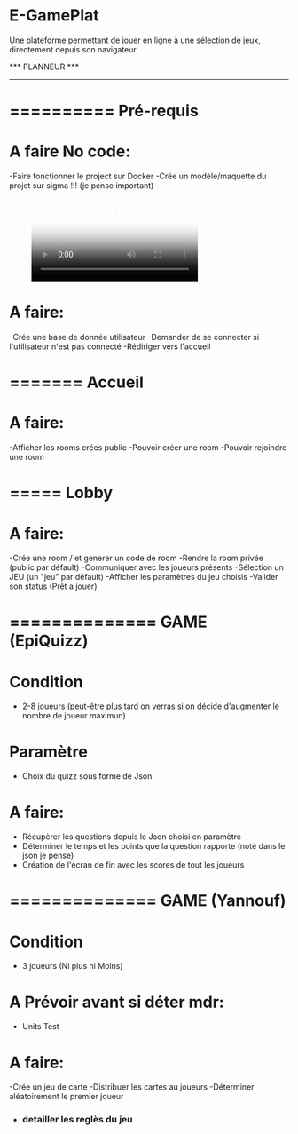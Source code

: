 # E-GamePlat
Une plateforme permettant de jouer en ligne à une sélection de jeux, directement depuis son navigateur

*** PLANNEUR ***
****************

==========
Pré-requis
==========

# A faire No code:
-Faire fonctionner le project sur Docker
-Crée un modèle/maquette du projet sur sigma !!! (je pense important)

<figure class="video_container">
  <video controls="true" allowfullscreen="true" poster="./Assets/E-GamePlat.mp4">
    <source src="path/to/video.mp4" type="video/mp4">
  </video>
</figure>

# A faire:
-Crée une base de donnée utilisateur
-Demander de se connecter si l'utilisateur n'est pas connecté
-Rédiriger vers l'accueil

=======
Accueil
=======

# A faire:
-Afficher les rooms crées public
-Pouvoir créer une room
-Pouvoir rejoindre une room

=====
Lobby
=====

# A faire:
-Crée une room / et generer un code de room
-Rendre la room privée (public par défault)
-Communiquer avec les joueurs présents
-Sélection un JEU (un "jeu" par défault)
-Afficher les paramètres du jeu choisis
-Valider son status (Prêt a jouer)

==============
GAME (EpiQuizz)
==============

# Condition
- 2-8 joueurs (peut-être plus tard on verras si on décide d'augmenter le nombre de joueur maximun)

# Paramètre
- Choix du quizz sous forme de Json

# A faire:
- Récupèrer les questions depuis le Json choisi en paramètre
- Déterminer le temps et les points que la question rapporte (noté dans le json je pense)
- Création de l'écran de fin avec les scores de tout les joueurs

==============
GAME (Yannouf)
==============

# Condition
- 3 joueurs (Ni plus ni Moins)

# A Prévoir avant si déter mdr:
- Units Test

# A faire:
-Crée un jeu de carte
-Distribuer les cartes au joueurs
-Déterminer aléatoirement le premier joueur
- ### detailler les reglès du jeu ###